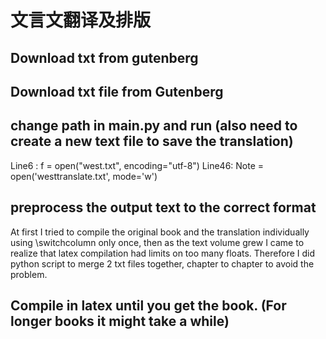 # 文言文翻译及排版
## Download txt from gutenberg

## Download txt file from Gutenberg
 
## change path in main.py and run (also need to create a new text file to save the translation)

Line6 : f = open("west.txt", encoding="utf-8")
Line46: Note = open('westtranslate.txt', mode='w')

## preprocess the output text to the correct format
At first I tried to compile the original book and the translation individually using \switchcolumn only once, then as the text volume grew I came to realize that latex compilation had limits on too many floats. Therefore I did python script to merge 2 txt files together, chapter to chapter to avoid the problem.  
## Compile in latex until you get the book. (For longer books it might take a while)



